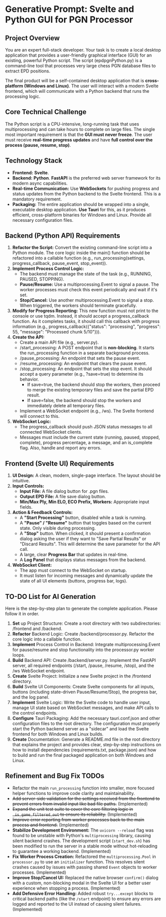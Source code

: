 # **Generative Prompt: Svelte and Python GUI for PGN Processor**

## **Project Overview**

You are an expert full-stack developer. Your task is to create a local desktop application that provides a user-friendly graphical interface (GUI) for an existing, powerful Python script. The script (epdpgnPython.py) is a command-line tool that processes very large chess PGN database files to extract EPD positions.

The final product will be a self-contained desktop application that is **cross-platform (Windows and Linux)**. The user will interact with a modern Svelte frontend, which will communicate with a Python backend that runs the processing logic.

## **Core Technical Challenge**

The Python script is a CPU-intensive, long-running task that uses multiprocessing and can take hours to complete on large files. The single most important requirement is that the **GUI must never freeze**. The user must receive **real-time progress updates** and have **full control over the process (pause, resume, stop)**.

## **Technology Stack**

* **Frontend:** **Svelte**.  
* **Backend:** **Python**. **FastAPI** is the preferred web server framework for its modern async capabilities.  
* **Real-time Communication:** Use **WebSockets** for pushing progress and status updates from the Python backend to the Svelte frontend. This is a mandatory requirement.  
* **Packaging:** The entire application should be wrapped into a single, executable desktop application. **Use Tauri** for this, as it produces efficient, cross-platform binaries for Windows and Linux. Provide all necessary configuration files.

## **Backend (Python API) Requirements**

1. **Refactor the Script:** Convert the existing command-line script into a Python module. The core logic inside the main() function should be refactored into a callable function (e.g., run\_processing(settings, progress\_callback, pause\_event, stop\_event)).  
2. **Implement Process Control Logic:**  
   * The backend must manage the state of the task (e.g., RUNNING, PAUSED, STOPPING).  
   * **Pause/Resume:** Use a multiprocessing.Event to signal a pause. The worker processes must check this event periodically and wait if it's set.  
   * **Stop/Cancel:** Use another multiprocessing.Event to signal a stop. When triggered, the workers should terminate gracefully.  
3. **Modify for Progress Reporting:** This new function must not print to the console or use tqdm. Instead, it should accept a progress\_callback function. As it completes tasks, it should call this callback with progress information (e.g., progress\_callback({"status": "processing", "progress": 55, "message": "Processed chunk 5/10"})).  
4. **Create the API:**  
   * Create a main API file (e.g., server.py).  
   * /start\_processing: A POST endpoint that is **non-blocking**. It starts the run\_processing function in a separate background process.  
   * /pause\_processing: An endpoint that sets the pause event.  
   * /resume\_processing: An endpoint that clears the pause event.  
   * /stop\_processing: An endpoint that sets the stop event. It should accept a query parameter (e.g., ?save=true) to determine its behavior.  
     * If save=true, the backend should stop the workers, then proceed to merge the existing temporary files and save the partial EPD result.  
     * If save=false, the backend should stop the workers and immediately delete all temporary files.  
   * Implement a WebSocket endpoint (e.g., /ws). The Svelte frontend will connect to this.  
5. **WebSocket Logic:**  
   * The progress\_callback should push JSON status messages to all connected WebSocket clients.  
   * Messages must include the current state (running, paused, stopped, complete), progress percentage, a message, and an is\_complete flag. Also, handle and report any errors.

## **Frontend (Svelte UI) Requirements**

1. **UI Design:** A clean, modern, single-page interface. The layout should be intuitive.  
2. **Input Controls:**  
   * **Input File:** A file dialog button for .pgn files.  
   * **Output EPD File:** A file save dialog button.  
   * **Min/Max Ply, Min ELO, ECO Prefix, Workers:** Appropriate input fields.  
3. **Action & Feedback Controls:**  
   * A **"Start Processing"** button, disabled while a task is running.  
   * A **"Pause" / "Resume"** button that toggles based on the current state. Only visible during processing.  
   * A **"Stop"** button. When clicked, it should present a confirmation dialog asking the user if they want to "Save Partial Results" or "Discard Results". This will determine the save parameter for the API call.  
   * A large, clear **Progress Bar** that updates in real-time.  
   * A **Log Panel** that displays status messages from the backend.  
4. **WebSocket Client:**  
   * The app must connect to the WebSocket on startup.  
   * It must listen for incoming messages and dynamically update the state of all UI elements (buttons, progress bar, logs).

## **TO-DO List for AI Generation**

Here is the step-by-step plan to generate the complete application. Please follow it in order.

1. **Set** up Project Structure: Create a root directory with two subdirectories: /frontend and /backend.  
2. **Refactor** Backend Logic: Create /backend/processor.py. Refactor the core logic into a callable function.  
3. **Implement** Process Control in Backend: Integrate multiprocessing.Event for pause/resume and stop functionality into the processor.py worker loops.  
4. **Build** Backend API: Create /backend/server.py. Implement the FastAPI server, all required endpoints (/start, /pause, /resume, /stop), and the /ws WebSocket endpoint.  
5. **Create** Svelte Project: Initialize a new Svelte project in the /frontend directory.  
6. **Build** Svelte UI Components: Create Svelte components for all inputs, buttons (including state-driven Pause/Resume/Stop), the progress bar, and the log panel.  
7. **Implement** Svelte Logic: Write the Svelte code to handle user input, manage UI state based on WebSocket messages, and make API calls to the control endpoints.  
8. **Configure** Tauri Packaging: Add the necessary tauri.conf.json and other configuration files to the root directory. The configuration must properly start the Python backend server as a "sidecar" and load the Svelte frontend for both Windows and Linux builds.  
9. **Create** Documentation: Generate a README.md file in the root directory that explains the project and provides clear, step-by-step instructions on how to install dependencies (requirements.txt, package.json) and how to build and run the final packaged application on both Windows and Linux.

## **Refinement and Bug Fix TODOs**

*   Refactor the main `run_processing` function into smaller, more focused helper functions to improve code clarity and maintainability.
*   ~~Add server-side validation for the settings received from the frontend to prevent errors from invalid input like bad file paths.~~ (Implemented)
*   ~~Expand the unit test suite to cover the core filtering logic in `_is_game_filtered_out` to ensure its reliability.~~ (Implemented)
*   ~~Improve error reporting from worker processes back to the main process and frontend.~~ (Implemented)
*   **Stabilize Development Environment:** The `uvicorn --reload` flag was found to be unstable with Python's `multiprocessing` library, causing silent backend crashes. The development script (`start_dev.sh`) has been modified to run the server in a stable mode without hot-reloading to guarantee a working backend. (Implemented)
*   **Fix Worker Process Creation:** Refactored the `multiprocessing.Pool` in `processor.py` to use an `initializer` function. This resolves silent crashes caused by issues with passing shared `Event` objects to worker processes. (Implemented)
*   **Improve Stop/Cancel UI:** Replaced the native browser `confirm()` dialog with a custom, non-blocking modal in the Svelte UI for a better user experience when stopping a process. (Implemented)
*   **Add Defensive Error Handling:** Added robust `try...except` blocks to critical backend paths (like the `/start` endpoint) to ensure any errors are logged and reported to the UI instead of causing silent failures. (Implemented)